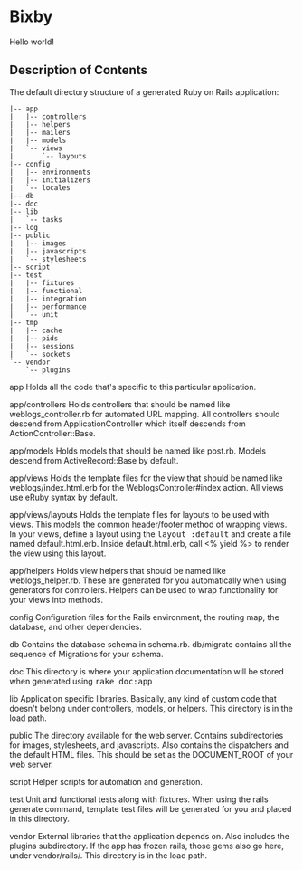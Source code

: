 # Bixby

Hello world!

## Description of Contents

  The default directory structure of a generated Ruby on Rails application:

    |-- app
    |   |-- controllers
    |   |-- helpers
    |   |-- mailers
    |   |-- models
    |   `-- views
    |       `-- layouts
    |-- config
    |   |-- environments
    |   |-- initializers
    |   `-- locales
    |-- db
    |-- doc
    |-- lib
    |   `-- tasks
    |-- log
    |-- public
    |   |-- images
    |   |-- javascripts
    |   `-- stylesheets
    |-- script
    |-- test
    |   |-- fixtures
    |   |-- functional
    |   |-- integration
    |   |-- performance
    |   `-- unit
    |-- tmp
    |   |-- cache
    |   |-- pids
    |   |-- sessions
    |   `-- sockets
    `-- vendor
        `-- plugins

  app
    Holds all the code that's specific to this particular application.

  app/controllers
    Holds controllers that should be named like weblogs_controller.rb for
    automated URL mapping. All controllers should descend from
    ApplicationController which itself descends from ActionController::Base.

  app/models
    Holds models that should be named like post.rb. Models descend from
    ActiveRecord::Base by default.

  app/views
    Holds the template files for the view that should be named like
    weblogs/index.html.erb for the WeblogsController#index action. All views use
    eRuby syntax by default.

  app/views/layouts
    Holds the template files for layouts to be used with views. This models the
    common header/footer method of wrapping views. In your views, define a layout
    using the <tt>layout :default</tt> and create a file named default.html.erb.
    Inside default.html.erb, call <% yield %> to render the view using this
    layout.

  app/helpers
    Holds view helpers that should be named like weblogs_helper.rb. These are
    generated for you automatically when using generators for controllers.
    Helpers can be used to wrap functionality for your views into methods.

  config
    Configuration files for the Rails environment, the routing map, the database,
    and other dependencies.

  db
    Contains the database schema in schema.rb. db/migrate contains all the
    sequence of Migrations for your schema.

  doc
    This directory is where your application documentation will be stored when
    generated using <tt>rake doc:app</tt>

  lib
    Application specific libraries. Basically, any kind of custom code that
    doesn't belong under controllers, models, or helpers. This directory is in
    the load path.

  public
    The directory available for the web server. Contains subdirectories for
    images, stylesheets, and javascripts. Also contains the dispatchers and the
    default HTML files. This should be set as the DOCUMENT_ROOT of your web
    server.

  script
    Helper scripts for automation and generation.

  test
    Unit and functional tests along with fixtures. When using the rails generate
    command, template test files will be generated for you and placed in this
    directory.

  vendor
    External libraries that the application depends on. Also includes the plugins
    subdirectory. If the app has frozen rails, those gems also go here, under
    vendor/rails/. This directory is in the load path.
